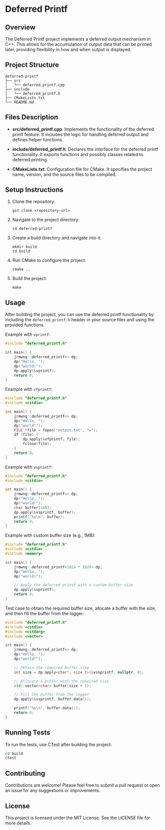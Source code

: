 # Deferred Printf

## Overview
The Deferred Printf project implements a deferred output mechanism in C++. This allows for the accumulation of output data that can be printed later, providing flexibility in how and when output is displayed.

## Project Structure
```
deferred-printf
├── src
│   └── deferred_printf.cpp
├── include
│   └── deferred_printf.h
├── CMakeLists.txt
└── README.md
```

## Files Description

- **src/deferred_printf.cpp**: Implements the functionality of the deferred printf feature. It includes the logic for handling deferred output and defines helper functions.

- **include/deferred_printf.h**: Declares the interface for the deferred printf functionality. It exports functions and possibly classes related to deferred printing.

- **CMakeLists.txt**: Configuration file for CMake. It specifies the project name, version, and the source files to be compiled.

## Setup Instructions
1. Clone the repository:
   ```
   git clone <repository-url>
   ```

2. Navigate to the project directory:
   ```
   cd deferred-printf
   ```

3. Create a build directory and navigate into it:
   ```
   mkdir build
   cd build
   ```

4. Run CMake to configure the project:
   ```
   cmake ..
   ```

5. Build the project:
   ```
   make
   ```

## Usage
After building the project, you can use the deferred printf functionality by including the `deferred_printf.h` header in your source files and using the provided functions.

Example with `vprintf`:
```cpp
#include "deferred_printf.h"

int main() {
    jrmwng::deferred_printf<> dp;
    dp("Hello, ");
    dp("world!");
    dp.apply(&vprintf);
    return 0;
}
```

Example with `vfprintf`:
```cpp
#include "deferred_printf.h"
#include <cstdio>

int main() {
    jrmwng::deferred_printf<> dp;
    dp("Hello, ");
    dp("world!");
    FILE *file = fopen("output.txt", "w");
    if (file) {
        dp.apply(&vfprintf, file);
        fclose(file);
    }
    return 0;
}
```

Example with `vsprintf`:
```cpp
#include "deferred_printf.h"
#include <cstdio>

int main() {
    jrmwng::deferred_printf<> dp;
    dp("Hello, ");
    dp("world!");
    char buffer[100];
    dp.apply(&vsprintf, buffer);
    printf("%s\n", buffer);
    return 0;
}
```

Example with custom buffer size (e.g., 1MB):
```cpp
#include "deferred_printf.h"
#include <cstdio>
#include <memory>

int main() {
    jrmwng::deferred_printf<1024 * 1024> dp;
    dp("Hello, ");
    dp("world!");

    // Apply the deferred printf with a custom buffer size
    dp.apply(&vprintf);
    return 0;
}
```

Test case to obtain the required buffer size, allocate a buffer with the size, and then fill the buffer from the logger:
```cpp
#include "deferred_printf.h"
#include <cstdio>
#include <cstdarg>
#include <vector>

int main() {
    jrmwng::deferred_printf<> dp;
    dp("Hello, ");
    dp("world!");

    // Obtain the required buffer size
    int size = dp.apply<char*, size_t>(&vsnprintf, nullptr, 0);

    // Allocate a buffer with the required size
    std::vector<char> buffer(size + 1);

    // Fill the buffer from the logger
    dp.apply(&vsprintf, buffer.data());

    printf("%s\n", buffer.data());
    return 0;
}
```

## Running Tests
To run the tests, use CTest after building the project:

```sh
cd build
ctest
```

## Contributing
Contributions are welcome! Please feel free to submit a pull request or open an issue for any suggestions or improvements.

## License
This project is licensed under the MIT License. See the LICENSE file for more details.